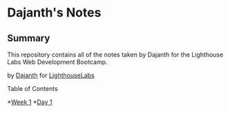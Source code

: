 # Dajanth's Notes

## Summary

This repository contains all of the notes taken by Dajanth for the Lighthouse Labs Web Development Bootcamp.



by [Dajanth](https://github.com/Rejindael/lighthouse-web-notes) for [LighthouseLabs](https://www.lighthouselabs.ca/)


Table of Contents

*[Week 1](Week_1)
    *[Day 1](/Week_1/Day_1)
